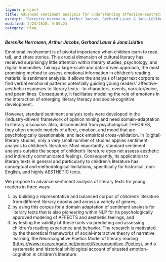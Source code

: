 ```yaml
---
layout: project
title: Advanced sentiment analysis for understanding affective-aesthetic responses to literary texts - A computational and experimental psychology approach to children’s literature
excerpt: "Berenike Herrmann, Arthur Jacobs, Gerhard Lauer & Jana Lüdtke"
modified: 2/24/2020, 9:00:24
category: blog
---
```


***Berenike Herrmann, Arthur Jacobs, Gerhard Lauer & Jana Lüdtke***

Emotional involvement is of pivotal importance when children learn to read, tell, and share stories. This crucial dimension of cultural literacy has received surprisingly little attention within literary studies, psychology, and digital humanities. Taking a large-scale and data-driven approach, the most promising method to assess emotional information in children’s reading material is sentiment analysis. It allows the analysis of larger text corpora to find verbal emotional patterns potentially guiding young readers’ affective-aesthetic responses to literary texts – to characters, events, narrator/voice, and poem lines. Consequently, it facilitates modeling the role of emotions in the interaction of emerging literary literacy and social-cognitive development. 

However, standard sentiment analysis tools were developed in the (industry-driven) framework of opinion mining and need domain-adaptation to literary discourse. Also, disconnected from psychological THEORIES, they often encode models of affect, emotion, and mood that are psychologically questionable, and lack empirical cross-validation. In (digital) literary studies, only a very small number of studies applies sentiment analysis to children’s literature. Most importantly, standard sentiment analysis outside the scope of children’s literature does not assess aesthetic and indirectly communicated feelings. Consequently, its application to literary texts in general and particularly to children’s literature has conceptual and methodological limitations, specifically for historical, non-English, and highly AESTHETIC texts. 

We propose to advance sentiment analysis of literary texts for young readers in three ways: 
1) by building a representative and balanced corpus of children’s literature from different literary epochs and across a variety of genres, 
2) by using this corpus for a domain adaptation of sentiment analysis for literary texts that is also pioneering within NLP for its psychologically approved modeling of AFFECTS and aesthetic feelings, and 
3) by testing the validity of these tools via predicting and assessing children’s reading experience and behavior.
The research is motivated by the theoretical frameworks of social-interactive theory of narrative learning, the Neurocognitive Poetics Model of literary reading (https://www.researchgate.net/project/Neurocognitive-Poetics), and a systematic and historical philological account of situated emotion-cognition in children’s literature.


